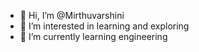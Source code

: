 - 👋 Hi, I’m @Mirthuvarshini
- 👀 I’m interested in learning and exploring
- 🌱 I’m currently learning  engineering
  


<!---
Mirthuvarshini/Mirthuvarshini is a ✨ special ✨ repository because its `README.md` (this file) appears on your GitHub profile.
You can click the Preview link to take a look at your changes.
--->
